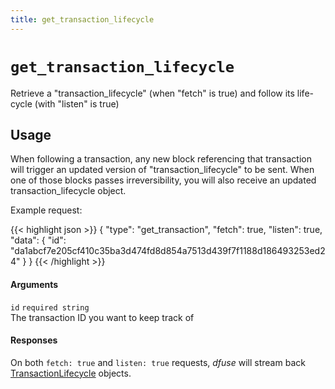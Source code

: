 ```yaml
---
title: get_transaction_lifecycle
---
```


# `get_transaction_lifecycle`

Retrieve a "transaction_lifecycle" (when "fetch" is true) and follow
its life-cycle (with "listen" is true)

## Usage

When following a transaction, any new block referencing that transaction
will trigger an updated version of "transaction_lifecycle" to be sent.
When one of those blocks passes irreversibility, you will also receive
an updated transaction_lifecycle object.

Example request:

{{< highlight json >}}
{
  "type": "get_transaction",
  "fetch": true,
  "listen": true,
  "data": {
    "id": "da1abcf7e205cf410c35ba3d474fd8d854a7513d439f7f1188d186493253ed24"
  }
}
{{< /highlight >}}

#### Arguments

`id` `required string`<br>
The transaction ID you want to keep track of

#### Responses

On both `fetch: true` and `listen: true` requests, _dfuse_ will stream back [TransactionLifecycle](#type-TransactionLifecycle) objects.
